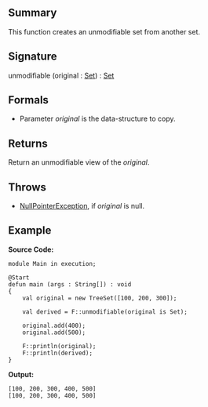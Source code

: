 ## Summary

This function creates an unmodifiable set from another set.

## Signature

unmodifiable (original : [Set](https://docs.oracle.com/javase/7/docs/api/java/util/Set.html)) : [Set](https://docs.oracle.com/javase/7/docs/api/java/util/Set.html)

## Formals

+ Parameter <i>original</i> is the data-structure to copy.

## Returns

Return an unmodifiable view of the <i>original</i>.

## Throws

+ [NullPointerException](https://docs.oracle.com/javase/7/docs/api/java/lang/NullPointerException.html), if <i>original</i> is null.

## Example

**Source Code:**

```plain
module Main in execution;

@Start
defun main (args : String[]) : void
{
    val original = new TreeSet([100, 200, 300]);

    val derived = F::unmodifiable(original is Set);

    original.add(400);
    original.add(500);

    F::println(original);
    F::println(derived);
}
```

**Output:**

```plain
[100, 200, 300, 400, 500]
[100, 200, 300, 400, 500]
```

